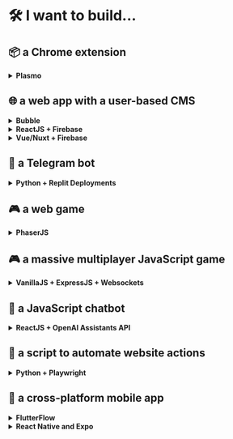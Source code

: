 # 🛠️ I want to build...

## 📦 a Chrome extension

<details>
  <summary><strong>Plasmo</strong></summary>
  <p>~</p>

  <dl><dd>
  ℹ️ Do this to get started: <a href="https://dev.to/plasmo/building-a-modern-react-chrome-extension-with-a-new-framework-4ho1">Building a Modern React Chrome Extension with a New Framework</a>
 </dd><dd>
  ℹ️ Could not solve <a href="https://github.com/PlasmoHQ/plasmo/issues/924">this issue</a> for 2/3 people
  </dl></dd>

  <dl><dd>
  📹 We are building a Chrome extension to help you focus: <a href="https://www.youtube.com/watch?v=8XpBxQ6fWX4">(1)</a>
  </dd></dl>
</details>

## 🌐 a web app with a user-based CMS

<details>
  <summary><strong>Bubble</strong></summary>
  
  <p>~</p>
  
  <dl><dd>
  ℹ️ Best option for those with no coding experience
  </dl></dd>
</details>

<details>
  <summary><strong>ReactJS + Firebase</strong></summary>
  
  <p>~</p>
  
  <dl><dd>
  ℹ️ Least effort option of all solutions for coding
  </dd><dd>
  ℹ️ Requires a new Firebase project to be set up
  </dl></dd>
  
  <dl><dd>
  📹 We are building a food truck app in ReactJS: <a href="https://www.youtube.com/watch?v=olTwm9MokWo">(1)</a> <a href="https://www.youtube.com/watch?v=30CXfEThX7I">(2)</a>
  </dd></dl>
</details>

<details>
  <summary><strong>Vue/Nuxt + Firebase</strong></summary>
  
  <p>~</p>
  
  <dl><dd>
  📹 We're building a website for making and sharing cheatsheets!: <a href="https://www.youtube.com/watch?v=zooJf32chZw">(2)</a>
  </dd></dl>
</details>

## 🤖 a Telegram bot

<details>
  <summary><strong>Python + Replit Deployments</strong></summary>
  
  
  <p>~</p>
  
  <dl><dd>
  📹 We're building a YouTube trends Telegram bot: <a href="https://www.youtube.com/watch?v=WJAgZ5XFyks">(1)</a> <a href="https://www.youtube.com/watch?v=9-WmrsRD1nM">(2)</a> <a href="https://www.youtube.com/watch?v=Sne-jLg3Jro">(3)</a> <a href="https://www.youtube.com/watch?v=WJAgZ5XFyks">(5)</a>
  </dd></dl>
</details>

## 🎮 a web game

<details>
  <summary><strong>PhaserJS</strong></summary>
  
  <p>~</p>
  
  <dl><dd>
  ℹ️ Start with a very simple template like this: <a href="https://gist.github.com/jamesmurdza/a393c11761c9183cb8bdfc1c0622a509">game.js</a>
  </dd><dd>
  ℹ️ Use ChatGPT or the PhaserJS documentation to incrementally add features.
  </dl></dd>
  
  <dl><dd>
  📹 We are building a Zuckerberg vs Elon fight game: <a href="https://www.youtube.com/watch?v=UdxLivO4E58">(1)</a>
  </dd></dl>
</details>

## 🎮 a massive multiplayer JavaScript game

<details>
  <summary><strong>VanillaJS + ExpressJS + Websockets</strong></summary>
  
  
  <p>~</p>
  
  <dl><dd>
  📹 We're building a multiplayer web game and MakeWithGPT.com: <a href="https://www.youtube.com/watch?v=4HUK9DayZpA">(1)</a>
  </dd></dl>
</details>

## 🤖 a JavaScript chatbot

<details>
  <summary><strong>ReactJS + OpenAI Assistants API</strong></summary>
  
  <p>~</p>
  
  <dl><dd>
  ℹ️ This dangerously exposes the OpenAI API key, but is easy to fix by adding a backend.
  </dl></dd>
  
  <dl><dd>
  📹 We are building a healthcare chatbot with OpenAI: <a href="https://www.youtube.com/watch?v=lMYQ6EGsBAA&t=193s">(1)</a> <a href="https://www.youtube.com/watch?v=ehMdsDNk_4s">(2)</a>
  </dd></dl>
</details>

## 🤖 a script to automate website actions

<details>
  <summary><strong>Python + Playwright</strong></summary>
  
  <p>~</p>
  
  <dl><dd>
  ℹ️ Use ChatGPT to generate Playwright code, test and iterate. To run at scale, use <a href="https://apify.com/">Apify</a>.
  </dl></dd>
  
  <dl><dd>
  📹 We are building an AI Reddit Bot: <a href="https://www.youtube.com/watch?v=cguKaPnIzs4">(1)</a>
  </dd></dl>
</details>

## 📱 a cross-platform mobile app

<details>
  <summary><strong>FlutterFlow</strong></summary>
  
  <p>~</p>
  
  <dl><dd>
  ℹ️ Pricing is $30/month to export the entire app.
  </dd><dd>
  ℹ️ Must manually setup Firebase and follow steps to integrate before the database works.
  </dl></dd>
  
  <dl><dd>
  📹 We are building an immersive storytelling app: <a href="https://www.youtube.com/watch?v=cguKaPnIzs4">(1)</a> <a href="https://www.youtube.com/watch?v=RSAOh_dnL3E">(2)</a>
  </dd></dl>
</details>

<details>
  <summary><strong>React Native and Expo</strong></summary>
  
  <p>~</p>
  
  <dl><dd>
  📹 We are building an AI music playlist app: <a href="https://www.youtube.com/watch?v=aru8xwJ_toc">(1)</a>
  </dd></dl>
</details>
